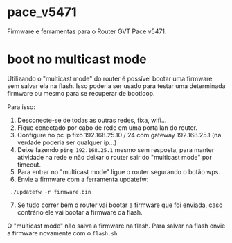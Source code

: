 # pace_v5471
Firmware e ferramentas para o Router GVT Pace v5471.

# boot no multicast mode
Utilizando o "multicast mode" do router é possível bootar uma firmware sem salvar ela na flash.
Isso poderia ser usado para testar uma determinada firmware ou mesmo para se recuperar de bootloop.

Para isso:
1. Desconecte-se de todas as outras redes, fixa, wifi...
2. Fique conectado por cabo de rede em uma porta lan do router.
3. Configure no pc ip fixo 192.168.25.10 / 24 com gateway 192.168.25.1
(na verdade poderia ser qualquer ip...)
4. Deixe fazendo `ping 192.168.25.1` mesmo sem resposta, para manter atividade na rede e não deixar o router sair do "multicast mode" por timeout.
5. Para entrar no "multicast mode" ligue o router segurando o botão wps.
6. Envie a firmware com a ferramenta updatefw:
```
 ./updatefw -r firmware.bin
```
7. Se tudo correr bem o router vai bootar a firmware que foi enviada,
caso contrário ele vai bootar a firmware da flash.

O "multicast mode" não salva a firmware na flash.
Para salvar na flash envie a firmware novamente com o `flash.sh`.
